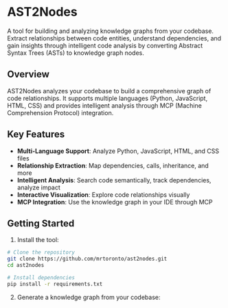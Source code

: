 # AST2Nodes

A tool for building and analyzing knowledge graphs from your codebase. Extract relationships between code entities, understand dependencies, and gain insights through intelligent code analysis by converting Abstract Syntax Trees (ASTs) to knowledge graph nodes.

## Overview

AST2Nodes analyzes your codebase to build a comprehensive graph of code relationships. It supports multiple languages (Python, JavaScript, HTML, CSS) and provides intelligent analysis through MCP (Machine Comprehension Protocol) integration.

## Key Features

- **Multi-Language Support**: Analyze Python, JavaScript, HTML, and CSS files
- **Relationship Extraction**: Map dependencies, calls, inheritance, and more
- **Intelligent Analysis**: Search code semantically, track dependencies, analyze impact
- **Interactive Visualization**: Explore code relationships visually
- **MCP Integration**: Use the knowledge graph in your IDE through MCP

## Getting Started

1. Install the tool:
```bash
# Clone the repository
git clone https://github.com/mrtoronto/ast2nodes.git
cd ast2nodes

# Install dependencies
pip install -r requirements.txt
```

2. Generate a knowledge graph from your codebase:
```